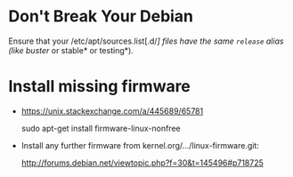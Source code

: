 # Don't Break Your Debian

Ensure that your /etc/apt/sources.list[.d/*] files have the same `release` alias (like buster* or stable* or testing*). 

 
# Install missing firmware

* https://unix.stackexchange.com/a/445689/65781

    sudo apt-get install firmware-linux-nonfree 

* Install any further firmware from kernel.org/.../linux-firmware.git:

  http://forums.debian.net/viewtopic.php?f=30&t=145496#p718725
